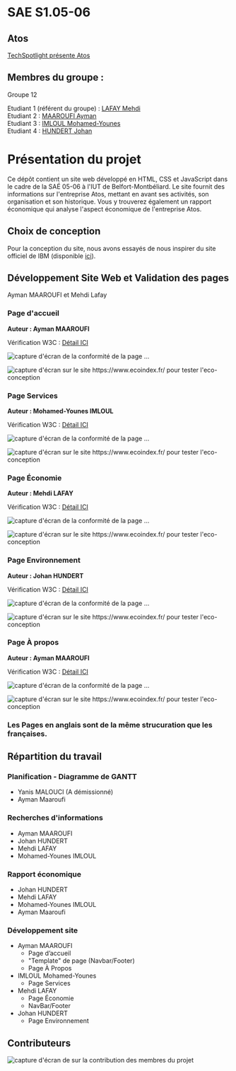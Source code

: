 # SAE S1.05-06   

## Atos    

[TechSpotlight présente Atos](https://lafaymehdi.github.io/SAE-S1.05-06/)

## Membres du groupe :

Groupe 12

Etudiant 1 (référent du groupe) :  [LAFAY Mehdi](mailto:mehdi.lafay@edu.univ-fcomte.fr?subject=SAE_1_05_06)  
Etudiant 2 : [MAAROUFI Ayman](mailto:ayman.maaroufi@edu.univ-fcomte.fr?subject=SAE_1_05_06)   
Etudiant 3 : [IMLOUL Mohamed-Younes](mailto:mohamed-younes.imloul@edu.univ-fcomte.fr?subject=SAE_1_05_06)  
Etudiant 4 : [HUNDERT Johan](mailto:johan.hundert@edu.univ-fcomte.fr?subject=SAE_1_05_06)  


# Présentation du projet

Ce dépôt contient un site web développé en HTML, CSS et JavaScript dans le cadre de la SAÉ 05-06 à l'IUT de Belfort-Montbéliard. Le site fournit des informations sur l'entreprise Atos, mettant en avant ses activités, son organisation et son historique. Vous y trouverez également un rapport économique qui analyse l'aspect économique de l'entreprise Atos.


## Choix de conception  

Pour la conception du site, nous avons essayés de nous inspirer du site officiel de IBM (disponible [ici](https://www.ibm.com/us-en/)).  


## Développement Site Web et Validation des pages

Ayman MAAROUFI et Mehdi Lafay

### Page d'accueil

**Auteur : Ayman MAAROUFI**  

Vérification W3C : [Détail ICI](https://validator.w3.org/nu/?showsource=yes&showoutline=yes&showimagereport=yes&doc=https://lafaymehdi.github.io/SAE-S1.05-06/index.html)


![capture d'écran de la conformité de la page ...](Doc/capture_1_W3C.png)


![capture d'écran sur le site https://www.ecoindex.fr/ pour tester l'eco-conception](Doc/capture_1_ecoconcept.png)


### Page Services

**Auteur : Mohamed-Younes IMLOUL**  

Vérification W3C : [Détail ICI](https://validator.w3.org/nu/?showsource=yes&showoutline=yes&showimagereport=yes&doc=https://lafaymehdi.github.io/SAE-S1.05-06/Pages/PageService.html)


![capture d'écran de la conformité de la page ...](Doc/capture_2_W3C.png)


![capture d'écran sur le site https://www.ecoindex.fr/ pour tester l'eco-conception](Doc/capture_2_ecoconcept.png)

### Page Économie

**Auteur : Mehdi LAFAY** 

Vérification W3C : [Détail ICI](https://validator.w3.org/nu/?showsource=yes&showoutline=yes&showimagereport=yes&doc=https://lafaymehdi.github.io/SAE-S1.05-06/Pages/PageEco.html)


![capture d'écran de la conformité de la page ...](Doc/capture_3_W3C.png)


![capture d'écran sur le site https://www.ecoindex.fr/ pour tester l'eco-conception](Doc/capture_3_ecoconcept.png)

### Page Environnement

**Auteur : Johan HUNDERT** 

Vérification W3C : [Détail ICI](https://validator.w3.org/nu/?showsource=yes&showoutline=yes&showimagereport=yes&doc=https://lafaymehdi.github.io/SAE-S1.05-06/Pages/PageEnv.html)


![capture d'écran de la conformité de la page ...](Doc/capture_4_W3C.png)


![capture d'écran sur le site https://www.ecoindex.fr/ pour tester l'eco-conception](Doc/capture_4_ecoconcept.png)

### Page À propos

**Auteur : Ayman MAAROUFI**  

Vérification W3C : [Détail ICI](https://validator.w3.org/nu/?showsource=yes&showoutline=yes&showimagereport=yes&doc=https://lafaymehdi.github.io/SAE-S1.05-06/Pages/AProp.html)


![capture d'écran de la conformité de la page ...](Doc/capture_5_W3C.png)


![capture d'écran sur le site https://www.ecoindex.fr/ pour tester l'eco-conception](Doc/capture_5_ecoconcept.png)

### Les Pages en anglais sont de la même strucuration que les françaises.

## Répartition du travail

### Planification - Diagramme de GANTT

- Yanis MALOUCI (A démissionné)
- Ayman Maaroufi

### Recherches d'informations

- Ayman MAAROUFI
- Johan HUNDERT
- Mehdi LAFAY
- Mohamed-Younes IMLOUL


### Rapport économique

- Johan HUNDERT
- Mehdi LAFAY
- Mohamed-Younes IMLOUL
- Ayman Maaroufi

### Développement site

- Ayman MAAROUFI
  - Page d’accueil
  - "Template" de page (Navbar/Footer)
  - Page À Propos
- IMLOUL Mohamed-Younes
  - Page Services
- Mehdi LAFAY
  - Page Économie
  - NavBar/Footer
- Johan HUNDERT
  - Page Environnement


## Contributeurs

![capture d'écran de sur la contribution des membres du projet](Doc/livrable2_contributors.png)
